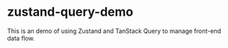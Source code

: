 # zustand-query-demo
This is an demo of using Zustand and TanStack Query to manage front-end data flow.
